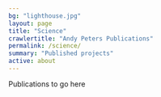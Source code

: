 ```yaml
---
bg: "lighthouse.jpg"
layout: page
title: "Science"
crawlertitle: "Andy Peters Publications"
permalink: /science/
summary: "Published projects"
active: about
---
```


Publications to go here
